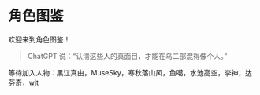 # 角色图鉴

欢迎来到角色图鉴！

> ChatGPT 说：“认清这些人的真面目，才能在乌二部混得像个人。”

等待加入人物：黑江真由，MuseSky，寒秋落山风，鱼噶，水池高空，李神，达芬奇，wjt
